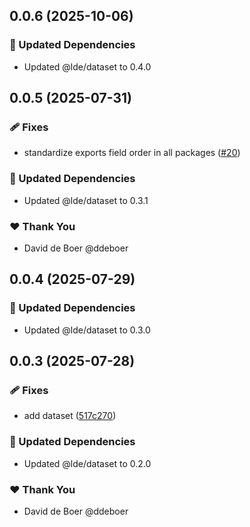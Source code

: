 ## 0.0.6 (2025-10-06)

### 🧱 Updated Dependencies

- Updated @lde/dataset to 0.4.0

## 0.0.5 (2025-07-31)

### 🩹 Fixes

- standardize exports field order in all packages ([#20](https://github.com/ldengine/lde/pull/20))

### 🧱 Updated Dependencies

- Updated @lde/dataset to 0.3.1

### ❤️ Thank You

- David de Boer @ddeboer

## 0.0.4 (2025-07-29)

### 🧱 Updated Dependencies

- Updated @lde/dataset to 0.3.0

## 0.0.3 (2025-07-28)

### 🩹 Fixes

- add dataset ([517c270](https://github.com/ldengine/lde/commit/517c270))

### 🧱 Updated Dependencies

- Updated @lde/dataset to 0.2.0

### ❤️ Thank You

- David de Boer @ddeboer